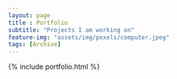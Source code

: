 ```yaml
--- 
layout: page
title : Portfolio 
subtitle: "Projects I am working on" 
feature-img: "assets/img/pexels/computer.jpeg"
tags: [Archive]
---
```


{% include portfolio.html %}